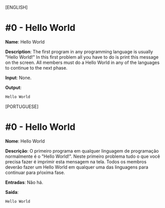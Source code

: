 [ENGLISH]

# #0 - Hello World

**Name**: Hello World

**Description**: The first program in any programming language is usually "Hello World!" In this first problem all you have to do is print this message on the screen. All members must do a Hello World in any of the languages to continue to the next phase.

**Input**: None.

**Output**:

```md
Hello World
```

[PORTUGUESE]

# #0 - Hello World

**Nome**: Hello World

**Descrição**: O primeiro programa em qualquer linguagem de programação normalmente é o "Hello World!". Neste primeiro problema tudo o que você precisa fazer é imprimir esta mensagem na tela. Todos os membros deverão fazer um Hello World em qualquer uma das linguagens para continuar para pŕoxima fase.

**Entradas**: Não há.

**Saída**:

```md
Hello World
```
